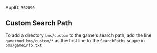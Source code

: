 AppID: `362890`

Custom Search Path
------------------

To add a directory `bms/custom` to the game's search path, add the line `game+mod bms/custom/*`
as the first line to the `SearchPaths` scope in `bms/gameinfo.txt`

